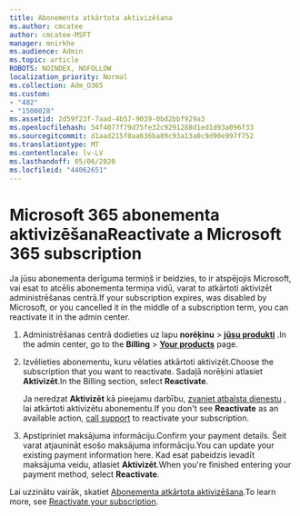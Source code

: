 ```yaml
---
title: Abonementa atkārtota aktivizēšana
ms.author: cmcatee
author: cmcatee-MSFT
manager: mnirkhe
ms.audience: Admin
ms.topic: article
ROBOTS: NOINDEX, NOFOLLOW
localization_priority: Normal
ms.collection: Adm_O365
ms.custom:
- "482"
- "1500028"
ms.assetid: 2d59f23f-7aad-4b57-9039-0bd2bbf929a3
ms.openlocfilehash: 54f4077f79d75fe32c9291288d1ed1d93a096f33
ms.sourcegitcommit: d1aad215f8aa636ba89c93a13a0c9d90e997f752
ms.translationtype: MT
ms.contentlocale: lv-LV
ms.lasthandoff: 05/06/2020
ms.locfileid: "44062651"
---
```

# <a name="reactivate-a-microsoft-365-subscription"></a><span data-ttu-id="dc4ab-102">Microsoft 365 abonementa aktivizēšana</span><span class="sxs-lookup"><span data-stu-id="dc4ab-102">Reactivate a Microsoft 365 subscription</span></span>

<span data-ttu-id="dc4ab-103">Ja jūsu abonementa derīguma termiņš ir beidzies, to ir atspējojis Microsoft, vai esat to atcēlis abonementa termiņa vidū, varat to atkārtoti aktivizēt administrēšanas centrā.</span><span class="sxs-lookup"><span data-stu-id="dc4ab-103">If your subscription expires, was disabled by Microsoft, or you cancelled it in the middle of a subscription term, you can reactivate it in the admin center.</span></span>
  
1. <span data-ttu-id="dc4ab-104">Administrēšanas centrā dodieties uz lapu **norēķinu** \> **[jūsu produkti](https://go.microsoft.com/fwlink/p/?linkid=842054)** .</span><span class="sxs-lookup"><span data-stu-id="dc4ab-104">In the admin center, go to the **Billing** \> **[Your products](https://go.microsoft.com/fwlink/p/?linkid=842054)** page.</span></span>

2. <span data-ttu-id="dc4ab-105">Izvēlieties abonementu, kuru vēlaties atkārtoti aktivizēt.</span><span class="sxs-lookup"><span data-stu-id="dc4ab-105">Choose the subscription that you want to reactivate.</span></span> <span data-ttu-id="dc4ab-106">Sadaļā norēķini atlasiet **Aktivizēt**.</span><span class="sxs-lookup"><span data-stu-id="dc4ab-106">In the Billing section, select **Reactivate**.</span></span>

    <span data-ttu-id="dc4ab-107">Ja neredzat **Aktivizēt** kā pieejamu darbību, [zvaniet atbalsta dienestu](https://docs.microsoft.com/microsoft-365/admin/contact-support-for-business-products) , lai atkārtoti aktivizētu abonementu.</span><span class="sxs-lookup"><span data-stu-id="dc4ab-107">If you don't see **Reactivate** as an available action, [call support](https://docs.microsoft.com/microsoft-365/admin/contact-support-for-business-products) to reactivate your subscription.</span></span>

3. <span data-ttu-id="dc4ab-108">Apstipriniet maksājuma informāciju.</span><span class="sxs-lookup"><span data-stu-id="dc4ab-108">Confirm your payment details.</span></span> <span data-ttu-id="dc4ab-109">Šeit varat atjaunināt esošo maksājuma informāciju.</span><span class="sxs-lookup"><span data-stu-id="dc4ab-109">You can update your existing payment information here.</span></span> <span data-ttu-id="dc4ab-110">Kad esat pabeidzis ievadīt maksājuma veidu, atlasiet **Aktivizēt**.</span><span class="sxs-lookup"><span data-stu-id="dc4ab-110">When you're finished entering your payment method, select **Reactivate**.</span></span>

<span data-ttu-id="dc4ab-111">Lai uzzinātu vairāk, skatiet [Abonementa atkārtota aktivizēšana](https://docs.microsoft.com/microsoft-365/commerce/subscriptions/reactivate-your-subscription).</span><span class="sxs-lookup"><span data-stu-id="dc4ab-111">To learn more, see [Reactivate your subscription](https://docs.microsoft.com/microsoft-365/commerce/subscriptions/reactivate-your-subscription).</span></span>